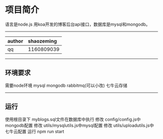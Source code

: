 # 项目简介
语言是node.js 用koa开发的博客后台api接口，数据库是mysql和mongodb。

<hr/>

|author|shaozeming|
|:---|:---|
|qq|1160809039|

<hr/>

## 环境要求
需要node环境 mysql mongodb rabbitmq(可以小改) 七牛云存储


<hr/>

## 运行
使用根目录下 myblogs.sql文件在数据库中执行
修改 config/config.js中mongodb配置
修改 utils/mysqlutils.js中mysql配置
修改 utils/uploadutils.js中七牛云配置
运行 npm run start
